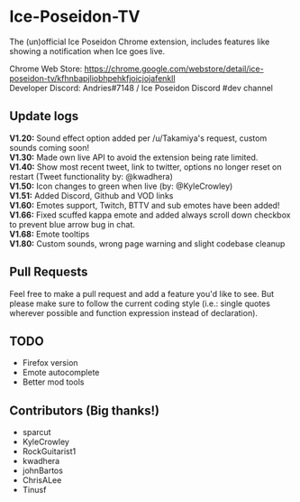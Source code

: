 # Ice-Poseidon-TV
The (un)official Ice Poseidon Chrome extension, includes features like showing a notification when Ice goes live.

Chrome Web Store: https://chrome.google.com/webstore/detail/ice-poseidon-tv/kfhnbapjliobhpehkfjoicjojafenkll  
Developer Discord: Andries#7148 / Ice Poseidon Discord #dev channel

## Update logs
**V1.20:** Sound effect option added per /u/Takamiya's request, custom sounds coming soon!  
**V1.30:** Made own live API to avoid the extension being rate limited.  
**V1.40:** Show most recent tweet, link to twitter, options no longer reset on restart (Tweet functionality by: @kwadhera)  
**V1.50:** Icon changes to green when live (by: @KyleCrowley)  
**V1.51:** Added Discord, Github and VOD links  
**V1.60:** Emotes support, Twitch, BTTV and sub emotes have been added!  
**V1.66:** Fixed scuffed kappa emote and added always scroll down checkbox to prevent blue arrow bug in chat.  
**V1.68:** Emote tooltips  
**V1.80:** Custom sounds, wrong page warning and slight codebase cleanup

## Pull Requests
Feel free to make a pull request and add a feature you'd like to see. But please make sure to follow the current coding style (i.e.: single quotes wherever possible and function expression instead of declaration).

## TODO
- Firefox version
- Emote autocomplete
- Better mod tools

## Contributors (Big thanks!)
- sparcut 
- KyleCrowley
- RockGuitarist1
- kwadhera
- johnBartos
- ChrisALee
- Tinusf
